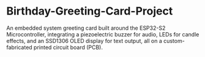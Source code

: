 # Birthday-Greeting-Card-Project
An embedded system greeting card built around the ESP32-S2 Microcontroller, integrating a piezoelectric buzzer for audio, LEDs for candle effects, and an SSD1306 OLED display for text output, all on a custom-fabricated printed circuit board (PCB).
